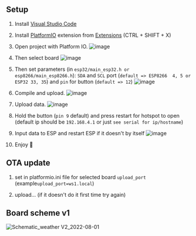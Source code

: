 
## Setup

1) Install <a href="https://code.visualstudio.com/">Visual Studio Code</a> 

2) Install <a href="https://platformio.org/install/ide?install=vscode">PlatformIO<a/> extension from <a href="https://marketplace.visualstudio.com/items?itemName=platformio.platformio-ide">Extensions</a> (CTRL + SHIFT + X)

3) Open project with Platform IO.
![image](https://user-images.githubusercontent.com/92652074/227805914-9f61558e-7341-4283-bba1-01baa1d0d283.png)

4) Then select board
![image](https://user-images.githubusercontent.com/92652074/227806081-7891bc30-c31b-41e3-9e3c-0b7a8aa0ceae.png)

5) Then set parameters (in ```esp32/main_esp32.h or esp8266/main_esp8266.h```): ```SDA``` and ```SCL``` port (```default => ESP8266  4, 5 or ESP32 33, 35```) and ```pin``` for button (```default => 12```)
![image](https://user-images.githubusercontent.com/92652074/227806317-3180fef1-5d0f-4acd-a1d8-52aff0d38488.png)

6) Compile and upload.
![image](https://user-images.githubusercontent.com/92652074/227806434-7f347533-40c4-4e5e-92a7-02da082f8ce5.png)

7) Upload data.
![image](https://user-images.githubusercontent.com/92652074/227806562-6ec9c297-f2da-4a4b-8441-a30f86b7e0bb.png)

8) Hold the button (```pin 9``` default) and press restart for hotspot to open (default ip should be ```192.168.4.1``` or just ```see serial for ip/hostname```)

9) Input data to ESP and restart ESP if it doesn't by itself
![image](https://user-images.githubusercontent.com/92652074/227806872-59262a0b-603e-4a0c-8dac-6966c2ac84b8.png)

10) Enjoy 🥰

  
## OTA update

1) set in platformio.ini file for selected board ```upload_port``` (example```upload_port=ws1.local```)

2) upload... (if it doesn't do it first time try again)

## Board scheme v1

![Schematic_weather V2_2022-08-01](https://user-images.githubusercontent.com/92652074/182050715-7694a899-4b08-4b32-82c2-49ca656223d8.png)



